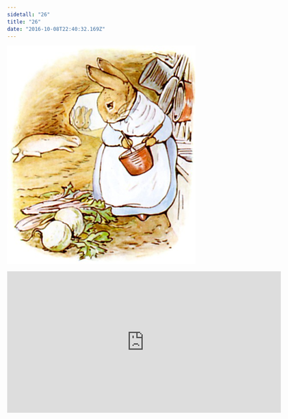 ```yaml
---
sidetall: "26"
title: "26"
date: "2016-10-08T22:40:32.169Z"
---
```


![GliseGeir Grevling & Herr Havre Rev](./26.jpg)





<iframe src="https://docs.google.com/forms/d/e/1FAIpQLSdaU1qxlU76iRXUClnxtVycECOt0wqjnCQ8tT6mIzPJxbwDUg/viewform?embedded=true" width="640" height="330" frameborder="0" marginheight="0" marginwidth="0">Loading...</iframe>
